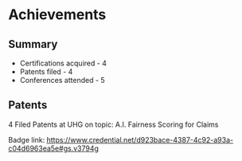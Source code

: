 # Achievements
## Summary
- Certifications acquired - 4
- Patents filed - 4
- Conferences attended - 5
## Patents
4 Filed Patents at UHG on topic: A.I. Fairness Scoring for Claims

Badge link:  https://www.credential.net/d923bace-4387-4c92-a93a-c04d6963ea5e#gs.v3794g

